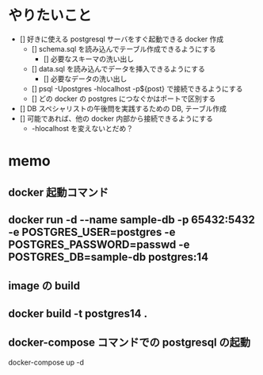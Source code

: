 # やりたいこと
- [] 好きに使える postgresql サーバをすぐ起動できる docker 作成
  - [] schema.sql を読み込んでテーブル作成できるようにする
    - [] 必要なスキーマの洗い出し
  - [] data.sql を読み込んでデータを挿入できるようにする
    - [] 必要なデータの洗い出し
  - [] psql -Upostgres -hlocalhost -p${post} で接続できるようにする
  - [] どの docker の postgres につなぐかはポートで区別する
- [] DB スペシャリストの午後問を実践するための DB, テーブル作成
- [] 可能であれば、他の docker 内部から接続できるようにする
  - -hlocalhost を変えないとだめ？

# memo
## docker 起動コマンド
## docker run -d --name sample-db -p 65432:5432 -e POSTGRES_USER=postgres -e POSTGRES_PASSWORD=passwd -e POSTGRES_DB=sample-db postgres:14

## image の build
## docker build -t postgres14 .

## docker-compose コマンドでの postgresql の起動
docker-compose up -d


